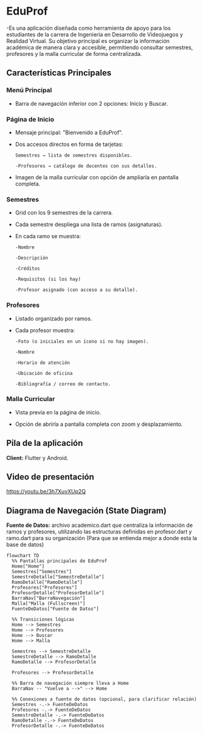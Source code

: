 
# EduProf

-Es una aplicación diseñada como herramienta de apoyo para los estudiantes de la carrera de Ingeniería en Desarrollo de Videojuegos y Realidad Virtual.
Su objetivo principal es organizar la información académica de manera clara y accesible, permitiendo consultar semestres, profesores y la malla curricular de forma centralizada.


## Características Principales

### Menú Principal
- Barra de navegación inferior con 2 opciones: Inicio y Buscar.

### Página de Inicio
- Mensaje principal: "Bienvenido a EduProf".

- Dos accesos directos en forma de tarjetas:

      Semestres → lista de semestres disponibles.

      -Profesores → catálogo de docentes con sus detalles.

- Imagen de la malla curricular con opción de ampliarla en pantalla completa.

### Semestres
- Grid con los 9 semestres de la carrera.

- Cada semestre despliega una lista de ramos (asignaturas).

- En cada ramo se muestra:

      -Nombre

      -Descripción

      -Créditos

      -Requisitos (si los hay)

      -Profesor asignado (con acceso a su detalle).

### Profesores
- Listado organizado por ramos.

- Cada profesor muestra:

      -Foto (o iniciales en un ícono si no hay imagen).

      -Nombre

      -Horario de atención

      -Ubicación de oficina

      -Bibliografía / correo de contacto.

### Malla Curricular
- Vista previa en la página de inicio.

- Opción de abrirla a pantalla completa con zoom y desplazamiento.

## Pila de la aplicación 
**Client:** Flutter y Android.

## Video de presentación
https://youtu.be/3h7XuvXUp2Q



## Diagrama de Navegación (State Diagram)

 **Fuente de Datos:** archivo academico.dart que centraliza la información de ramos y profesores, utilizando las estructuras definidas en profesor.dart y ramo.dart para su organización (Para que se entienda mejor a donde esta la base de datos)

```mermaid
flowchart TD
  %% Pantallas principales de EduProf
  Home["Home"]
  Semestres["Semestres"]
  SemestreDetalle["SemestreDetalle"]
  RamoDetalle["RamoDetalle"]
  Profesores["Profesores"]
  ProfesorDetalle["ProfesorDetalle"]
  BarraNav["BarraNavegación"]
  Malla["Malla (Fullscreen)"]
  FuenteDeDatos["Fuente de Datos"]

  %% Transiciones lógicas
  Home --> Semestres
  Home --> Profesores
  Home --> Buscar
  Home --> Malla

  Semestres --> SemestreDetalle
  SemestreDetalle --> RamoDetalle
  RamoDetalle --> ProfesorDetalle

  Profesores --> ProfesorDetalle

  %% Barra de navegación siempre lleva a Home
  BarraNav -- "Vuelve a -->" --> Home

  %% Conexiones a fuente de datos (opcional, para clarificar relación)
  Semestres -.-> FuenteDeDatos
  Profesores -.-> FuenteDeDatos
  SemestreDetalle -.-> FuenteDeDatos
  RamoDetalle -.-> FuenteDeDatos
  ProfesorDetalle -.-> FuenteDeDatos




 